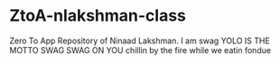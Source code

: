 # ZtoA-nlakshman-class
Zero To App Repository of Ninaad Lakshman. I am swag
YOLO IS THE MOTTO
SWAG SWAG ON YOU chillin by the fire while we eatin fondue
